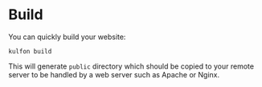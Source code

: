 # Build

You can quickly build your website: 

```
kulfon build
```

This will generate `public` directory which should be copied to your remote server to be handled by a web server such as Apache or Nginx.
